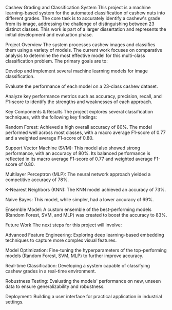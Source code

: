 Cashew Grading and Classification System
This project is a machine learning-based system for the automated classification of cashew nuts into different grades. The core task is to accurately identify a cashew's grade from its image, addressing the challenge of distinguishing between 23 distinct classes. This work is part of a larger dissertation and represents the initial development and evaluation phase.

Project Overview
The system processes cashew images and classifies them using a variety of models. The current work focuses on comparative analysis to determine the most effective model for this multi-class classification problem. The primary goals are to:

Develop and implement several machine learning models for image classification.

Evaluate the performance of each model on a 23-class cashew dataset.

Analyze key performance metrics such as accuracy, precision, recall, and F1-score to identify the strengths and weaknesses of each approach.

Key Components & Results
The project explores several classification techniques, with the following key findings:

Random Forest: Achieved a high overall accuracy of 80%. The model performed well across most classes, with a macro average F1-score of 0.77 and a weighted average F1-score of 0.80.

Support Vector Machine (SVM): This model also showed strong performance, with an accuracy of 80%. Its balanced performance is reflected in its macro average F1-score of 0.77 and weighted average F1-score of 0.80.

Multilayer Perceptron (MLP): The neural network approach yielded a competitive accuracy of 78%.

K-Nearest Neighbors (KNN): The KNN model achieved an accuracy of 73%.

Naive Bayes: This model, while simpler, had a lower accuracy of 69%.

Ensemble Model: A custom ensemble of the best-performing models (Random Forest, SVM, and MLP) was created to boost the accuracy to 83%.

Future Work
The next steps for this project will involve:

Advanced Feature Engineering: Exploring deep learning-based embedding techniques to capture more complex visual features.

Model Optimization: Fine-tuning the hyperparameters of the top-performing models (Random Forest, SVM, MLP) to further improve accuracy.

Real-time Classification: Developing a system capable of classifying cashew grades in a real-time environment.

Robustness Testing: Evaluating the models' performance on new, unseen data to ensure generalizability and robustness.

Deployment: Building a user interface for practical application in industrial settings.
